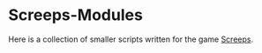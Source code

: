 # Screeps-Modules
Here is a collection of smaller scripts written for the game [Screeps](https://screeps.com/).
